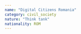 ```yaml
---
name: "Digital Citizens Romania"
category: civil_society
nature: "Think tank"
nationality: ROM
---
```

    